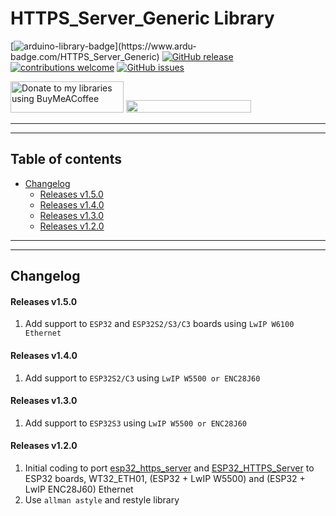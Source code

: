 # HTTPS_Server_Generic Library

[![arduino-library-badge](https://www.ardu-badge.com/badge/HTTPS_Server_Generic.svg?)](https://www.ardu-badge.com/HTTPS_Server_Generic)
[![GitHub release](https://img.shields.io/github/release/khoih-prog/HTTPS_Server_Generic.svg)](https://github.com/khoih-prog/HTTPS_Server_Generic/releases)
[![contributions welcome](https://img.shields.io/badge/contributions-welcome-brightgreen.svg?style=flat)](#Contributing)
[![GitHub issues](https://img.shields.io/github/issues/khoih-prog/HTTPS_Server_Generic.svg)](http://github.com/khoih-prog/HTTPS_Server_Generic/issues)

<a href="https://www.buymeacoffee.com/khoihprog6" title="Donate to my libraries using BuyMeACoffee"><img src="https://cdn.buymeacoffee.com/buttons/v2/default-yellow.png" alt="Donate to my libraries using BuyMeACoffee" style="height: 50px !important;width: 181px !important;" ></a>
<a href="https://www.buymeacoffee.com/khoihprog6" title="Donate to my libraries using BuyMeACoffee"><img src="https://img.shields.io/badge/buy%20me%20a%20coffee-donate-orange.svg?logo=buy-me-a-coffee&logoColor=FFDD00" style="height: 20px !important;width: 200px !important;" ></a>


---
---

## Table of contents

* [Changelog](#changelog)
  * [Releases v1.5.0](#releases-v150)
  * [Releases v1.4.0](#releases-v140)
  * [Releases v1.3.0](#releases-v130)
  * [Releases v1.2.0](#releases-v120)



---
---

## Changelog

#### Releases v1.5.0

1. Add support to `ESP32` and `ESP32S2/S3/C3` boards using `LwIP W6100 Ethernet`

#### Releases v1.4.0

1. Add support to `ESP32S2/C3` using `LwIP W5500 or ENC28J60`

#### Releases v1.3.0

1. Add support to `ESP32S3` using `LwIP W5500 or ENC28J60`

#### Releases v1.2.0

1. Initial coding to port [esp32_https_server](https://github.com/fhessel/esp32_https_server) and [ESP32_HTTPS_Server](https://github.com/khoih-prog/ESP32_HTTPS_Server) to ESP32 boards, WT32_ETH01, (ESP32 + LwIP W5500) and (ESP32 + LwIP ENC28J60) Ethernet
2. Use `allman astyle` and restyle library

